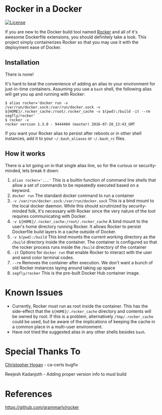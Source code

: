 # Rocker in a Docker
[![License](http://img.shields.io/badge/license-APACHE-blue.svg?style=flat)](http://choosealicense.com/licenses/apache-2.0/)

If you are new to the Docker build tool named [Rocker](https://github.com/grammarly/rocker) and all of it's awesome Dockerfile extensions, you should definitely take a look.
This project simply containerizes Rocker so that you may use it with the deployment ease of Docker.

## Installation
There is none!

It's hard to beat the convenience of adding an alias to your environment for just-in-time containers.
Assuming you use a `bash` shell, the following alias will get you up and running with Rocker:
```
$ alias rocker='docker run -v /var/run/docker.sock:/var/run/docker.sock -v ${HOME}/.rocker_cache:/root/.rocker_cache -v $(pwd):/build -it --rm segfly/rocker'
$ rocker -v
rocker version 1.3.0 - 9444404 (master) 2016-07-20_13:43_GMT
```

If you want your Rocker alias to persist after reboots or in other shell instances, add it to your `~/.bash_aliases` or `~/.bash_rc` files. 

## How it works
There is a lot going on in that single alias line, so for the curious or security-minded, lets break it down:

1. `alias rocker='...'`
   This is a builtin function of command line shells that allow a set of commands to be repeatedly executed based on a keyword.
1. `docker run`
   The standard docker command to run a container
1. `-v /var/run/docker.sock:/var/run/docker.sock`
   This is a bind mount to the local docker daemon.
   While this should scrutinized by security-minded folk, it's necessary with Rocker since the very nature of the tool requires communicating with Docker.
1. `-v ${HOME}/.rocker_cache:/root/.rocker_cache`
   A bind mount to the user's home directory running Rocker.
   It allows Rocker to persist Dockerfile build layers in a cache outside of Docker.
1. `-v $(pwd):/build`
   This bind mounts the current working directory as the `/build` directory inside the container.
   The container is configured so that the rocker process runs inside the `/build` directory of the container
1. `-it` Options for `docker run` that enable Rocker to interact with the user and send color terminal codes.
1. `--rm` Removes the container after execution.
   We don't want a bunch of old Rocker instances laying around taking up space
1. `segfly/rocker` This is the pre-built Docker Hub container image.

# Known Issues
* Currently, Rocker must run as root inside the container.
  This has the side-effect that the `${HOME}/.rocker_cache` directory and contents will be owned by root.
  If this is a problem, alternatively `/tmp/.rocker_cache` could be used, but be aware of the implications of keeping the cache in a common place in a multi-user environment.
* Have not tried the suggested alias in any other shells besides `bash`.

# Special Thanks To
[Christopher Hogan](https://github.com/forktheweb) - ca-certs bugfix

Reejesh Kadanjoth - Adding proper version info to musl build

# References
https://github.com/grammarly/rocker